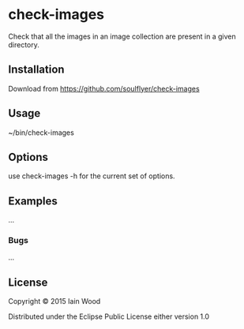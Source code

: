 # check-images

Check that all the images in an image collection are present in a given directory.

## Installation

Download from https://github.com/soulflyer/check-images

## Usage

~/bin/check-images

## Options

use check-images -h for the current set of options.

## Examples

...

### Bugs

...

## License

Copyright © 2015 Iain Wood

Distributed under the Eclipse Public License either version 1.0

